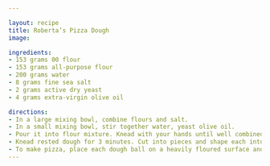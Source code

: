 ```yaml
---

layout: recipe
title: Roberta’s Pizza Dough
image: 

ingredients:
- 153 grams 00 flour
- 153 grams all-purpose flour
- 200 grams water
- 8 grams fine sea salt
- 2 grams active dry yeast
- 4 grams extra-virgin olive oil

directions:
- In a large mixing bowl, combine flours and salt.
- In a small mixing bowl, stir together water, yeast olive oil. 
- Pour it into flour mixture. Knead with your hands until well combined, approximately 3 minutes, then let the mixture rest for 15 minutes.
- Knead rested dough for 3 minutes. Cut into pieces and shape each into a ball. Place on a heavily floured surface, cover with dampened cloth, and let rest and rise for 3 to 4 hours at room temperature or for 8 to 24 hours in the refrigerator. (If you refrigerate the dough, remove it 30 to 45 minutes before you begin to shape it for pizza.)
- To make pizza, place each dough ball on a heavily floured surface and use your fingers to stretch it, then your hands to shape it into rounds or squares. Top and bake.
---
```

